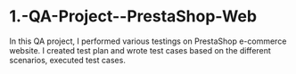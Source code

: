 # 1.-QA-Project--PrestaShop-Web
In this QA project, I performed various testings on PrestaShop e-commerce website. I created test plan and wrote test cases based on the different scenarios, executed test cases.
